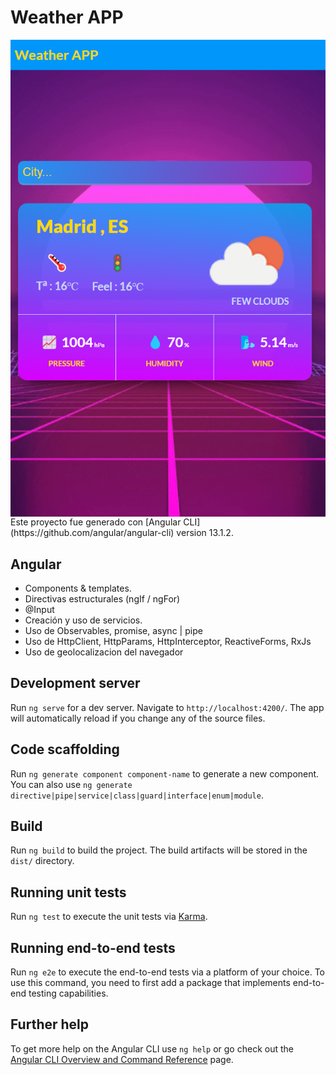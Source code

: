 # Weather APP

<img align="center" src="https://github.com/albertcolomer/albertcolomer/blob/main/Img/normal.png">
Este proyecto fue generado con [Angular CLI](https://github.com/angular/angular-cli) version 13.1.2.

## Angular
- Components & templates.
- Directivas estructurales (ngIf / ngFor)
- @Input 
- Creación y uso de servicios. 
- Uso de Observables, promise, async | pipe
- Uso de HttpClient, HttpParams, HttpInterceptor, ReactiveForms, RxJs
- Uso de geolocalizacion del navegador

## Development server

Run `ng serve` for a dev server. Navigate to `http://localhost:4200/`. The app will automatically reload if you change any of the source files.

## Code scaffolding

Run `ng generate component component-name` to generate a new component. You can also use `ng generate directive|pipe|service|class|guard|interface|enum|module`.

## Build

Run `ng build` to build the project. The build artifacts will be stored in the `dist/` directory.

## Running unit tests

Run `ng test` to execute the unit tests via [Karma](https://karma-runner.github.io).

## Running end-to-end tests

Run `ng e2e` to execute the end-to-end tests via a platform of your choice. To use this command, you need to first add a package that implements end-to-end testing capabilities.

## Further help

To get more help on the Angular CLI use `ng help` or go check out the [Angular CLI Overview and Command Reference](https://angular.io/cli) page.
